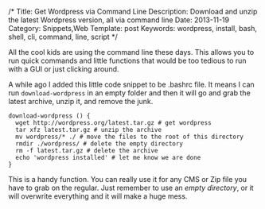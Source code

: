 /*
Title: Get Wordpress via Command Line
Description: Download and unzip the latest Wordpress version, all via command line
Date: 2013-11-19
Category: Snippets,Web
Template: post
Keywords: wordpress, install, bash, shell, cli, command, line, script
*/

All the cool kids are using the command line these days. This allows you to run quick commands and little functions that would be too tedious to run with a GUI or just clicking around.

A while ago I added this little code snippet to be .bashrc file. It means I can run `download-wordpress` in an empty folder and then it will go and grab the latest archive, unzip it, and remove the junk.

```shell
download-wordpress () {
  wget http://wordpress.org/latest.tar.gz # get wordpress
  tar xfz latest.tar.gz # unzip the archive
  mv wordpress/* ./ # move the files to the root of this directory
  rmdir ./wordpress/ # delete the empty directory
  rm -f latest.tar.gz # delete the archive
  echo 'wordpress installed' # let me know we are done
}
```

This is a handy function. You can really use it for any CMS or Zip file you have to grab on the regular. Just remember to use an *empty directory*, or it will overwrite everything and it will make a huge mess.
